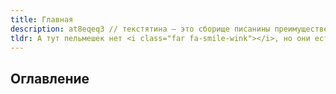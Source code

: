 ```yaml
---
title: Главная
description: at8eqeq3 // текстятина – это сборище писанины преимущественно технического характера. Ничего, впрочем, реально полезного.
tldr: А тут пельмешек нет <i class="far fa-smile-wink"></i>, но они есть <a href="https://at8eqeq3.me/">вон там</a>.
---
```

## Оглавление